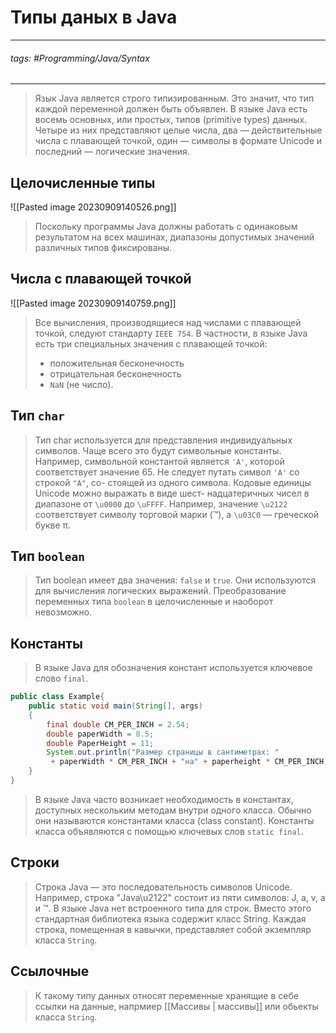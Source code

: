 # Типы даных в Java
***
###### tags: #Programming/Java/Syntax 
***
> Язык Java является строго типизированным. Это значит, что тип каждой переменной должен быть объявлен. В языке Java есть восемь основных, или простых, типов (primitive types) данных. Четыре из них представляют целые числа, два — действительные числа с плавающей точкой, один — символы в формате Unicode и последний — логические значения.
## Целочисленные типы
![[Pasted image 20230909140526.png]]
> Поскольку программы Java должны работать с одинаковым результатом на всех машинах, диапазоны допустимых значений различных типов фиксированы.
## Числа с плавающей точкой
![[Pasted image 20230909140759.png]]
 >Все вычисления, производящиеся над числами с плавающей точкой, следуют стандарту `IEEE 754`. В частности, в языке Java есть три специальных значения с плавающей точкой:
> - положительная бесконечность 
> - отрицательная бесконечность 
> - `NaN` (не число).
## Тип `char`
> Тип char используется для представления индивидуальных символов. Чаще всего это будут символьные константы. Например, символьной константой является `'A'`, которой соответствует значение 65. Не следует путать символ `'A'` со строкой `"A"`, со- стоящей из одного символа. Кодовые единицы Unicode можно выражать в виде шест- надцатеричных чисел в диапазоне от `\u0000` до `\uFFFF`. Например, значение `\u2122` соответствует символу торговой марки (™), а `\u03C0` — греческой букве π.
## Тип `boolean`
> Тип boolean имеет два значения: `false` и `true`. Они используются для вычисления логических выражений. Преобразование переменных типа `boolean` в целочисленные и наоборот невозможно.
## Константы
> В языке Java для обозначения констант используется ключевое слово `final`.

```java
public class Example{
	public static void main(String[], args)
	{
		final double CM_PER_INCH = 2.54; 
		double paperWidth = 8.5; 
		double PaperHeight = 11; 
		System.out.println("Размер страницы в сантиметрах: " 
		 + paperWidth * CM_PER_INCH + "на" + paperheight * CM_PER_INCH);
	}
}
```
> В языке Java часто возникает необходимость в константах, доступных нескольким методам внутри одного класса. Обычно они называются константами класса (class constant). Константы класса объявляются с помощью ключевых слов `static final`.
## Строки
> Строка Java — это последовательность символов Unicode. Например, строка "Java\u2122" состоит из пяти символов: J, a, v, a и ™. В языке Java нет встроенного типа для строк. Вместо этого стандартная библиотека языка содержит класс String. Каждая строка, помещенная в кавычки, представляет собой экземпляр класса `String`.
## Ссылочные
> К такому типу данных относят переменные хранящие в себе ссылки на данные, напрмиер [[Массивы | массивы]] или обьекты класса `String`.
